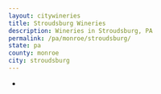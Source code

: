 ```yaml
---
layout: citywineries
title: Stroudsburg Wineries
description: Wineries in Stroudsburg, PA
permalink: /pa/monroe/stroudsburg/
state: pa
county: monroe
city: stroudsburg
---
```

-
